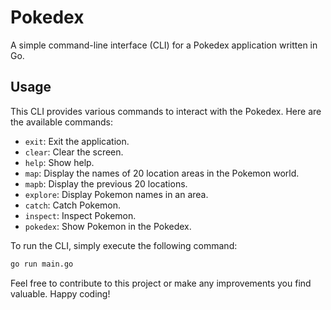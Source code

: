 # Pokedex

A simple command-line interface (CLI) for a Pokedex application written in Go.

## Usage

This CLI provides various commands to interact with the Pokedex. Here are the available commands:

- `exit`: Exit the application.
- `clear`: Clear the screen.
- `help`: Show help.
- `map`: Display the names of 20 location areas in the Pokemon world.
- `mapb`: Display the previous 20 locations.
- `explore`: Display Pokemon names in an area.
- `catch`: Catch Pokemon.
- `inspect`: Inspect Pokemon.
- `pokedex`: Show Pokemon in the Pokedex.

To run the CLI, simply execute the following command:

```bash
go run main.go
```

Feel free to contribute to this project or make any improvements you find valuable. Happy coding!

